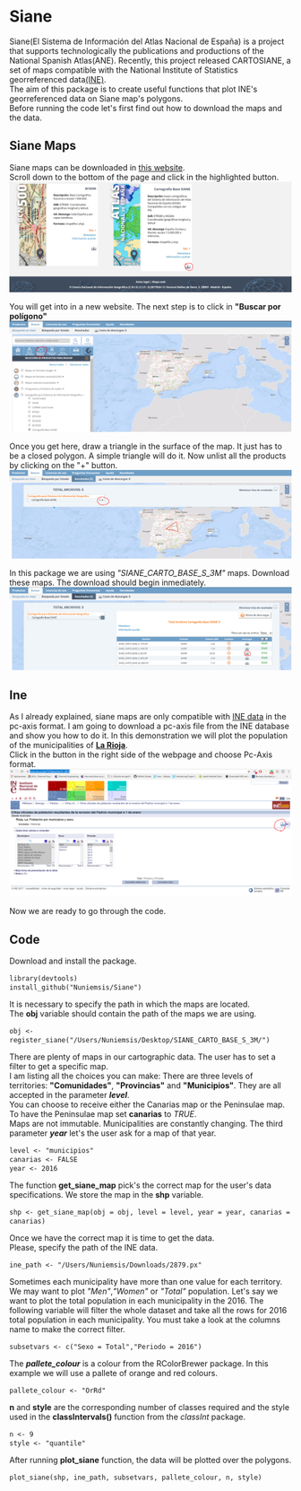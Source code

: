 # Siane

Siane(El Sistema de Información del Atlas Nacional de España) is a project that supports technologically the publications and productions of the National Spanish Atlas(ANE). Recently, this project released CARTOSIANE, a set of maps compatible with the National Institute of Statistics georreferenced data[(INE)](http://www.ine.es/).  
The aim of this package is to create useful functions that plot INE's georreferenced data on Siane map's polygons.  
Before running the code let's first find out how to download the maps and the data.


## Siane Maps

Siane maps can be downloaded in [this website](http://centrodedescargas.cnig.es/CentroDescargas/catalogo.do?Serie=CAANE#selectedSerie).  
Scroll down to the bottom of the page and click in the highlighted button.  
![Image](https://raw.githubusercontent.com/Nuniemsis/Siane/master/Images/image_1.png)  


You will get into in a new website. The next step is to click in __"Buscar por polígono"__![Image](https://raw.githubusercontent.com/Nuniemsis/Siane/master/Images/image_2.png)  

Once you get here, draw a triangle in the surface of the map. It just has to be a closed polygon. A simple triangle will do it.
Now unlist all the products by clicking on the  "+" button.  
![Image](https://raw.githubusercontent.com/Nuniemsis/Siane/master/Images/image_4.png)  


In this package we are using *"SIANE_CARTO_BASE_S_3M"* maps. Download these maps. The download should begin inmediately.![Image](https://raw.githubusercontent.com/Nuniemsis/Siane/master/Images/image_5.png)  




## Ine 

As I already explained, siane maps are only compatible with [INE data](http://www.ine.es/) in the pc-axis format. I am going to download a pc-axis file from the INE database and show you how to do it.
In this demonstration we will plot the population of the municipalities of [__La Rioja__](http://www.ine.es/jaxiT3/Tabla.htm?t=2879).   
Click in the button in the right side of the webpage and choose Pc-Axis format.![Image](https://raw.githubusercontent.com/Nuniemsis/Siane/master/Images/image_6.PNG)  

Now we are ready to go through the code.

## Code 

Download and install the package.

```
library(devtools)  
install_github("Nuniemsis/Siane")
```
It is necessary to specify the path in which the maps are located.   
The __obj__ variable should contain the path of the maps we are using. 
```
obj <- register_siane("/Users/Nuniemsis/Desktop/SIANE_CARTO_BASE_S_3M/")
```

There are plenty of maps in our cartographic data. The user has to set a filter to get a specific map.  
I am listing all the choices you can make:
There are three levels of territories: __"Comunidades"__, __"Provincias"__ and __"Municipios"__. They are all accepted in the parameter *__level__*.  
You can choose to receive either the Canarias map or the Peninsulae map. To have the Peninsulae map set __canarias__ to *TRUE*.  
Maps are not immutable. Municipalities are constantly changing. The third parameter *__year__* let's the user ask for a map of that year.


```
level <- "municipios"
canarias <- FALSE
year <- 2016
```

The function __get_siane_map__ pick's the correct map for the user's data specifications.
We store the map in the __shp__ variable.
```
shp <- get_siane_map(obj = obj, level = level, year = year, canarias = canarias)
```

Once we have the correct map it is time to get the data.  
Please, specify the path of the INE data. 

```
ine_path <- "/Users/Nuniemsis/Downloads/2879.px"
```

Sometimes each municipality have more than one value for each territory.
We may want to plot *"Men"*,*"Women"* or *"Total"* population. Let's say we want to plot the total population in each municipality in the 2016.
The following variable will filter the whole dataset and take all the rows for 2016 total population in each municipality. You must take a look at the columns name to make the correct filter.

```
subsetvars <- c("Sexo = Total","Periodo = 2016")
```

The *__pallete_colour__* is a colour from the RColorBrewer package. In this example we will use a pallete of orange and red colours.

```
pallete_colour <- "OrRd"
```

__n__ and __style__ are the corresponding number of classes required and the style used in the __classIntervals()__ function from the *classInt* package.

```
n <- 9 
style <- "quantile"
```

After running __plot_siane__ function, the data will be plotted over the polygons. 

```
plot_siane(shp, ine_path, subsetvars, pallete_colour, n, style)
```






